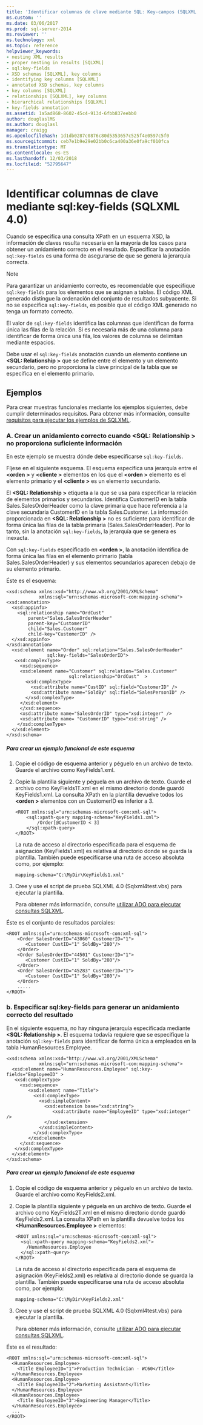 ```yaml
---
title: 'Identificar columnas de clave mediante SQL: Key-campos (SQLXML 4.0) | Microsoft Docs'
ms.custom: ''
ms.date: 03/06/2017
ms.prod: sql-server-2014
ms.reviewer: ''
ms.technology: xml
ms.topic: reference
helpviewer_keywords:
- nesting XML results
- proper nesting in results [SQLXML]
- sql:key-fields
- XSD schemas [SQLXML], key columns
- identifying key columns [SQLXML]
- annotated XSD schemas, key columns
- key columns [SQLXML]
- relationships [SQLXML], key columns
- hierarchical relationships [SQLXML]
- key-fields annotation
ms.assetid: 1a5ad868-8602-45c4-913d-6fbb837eebb0
author: douglaslMS
ms.author: douglasl
manager: craigg
ms.openlocfilehash: 1d1db0287c0876c80d5353657c525f4e0597c5f0
ms.sourcegitcommit: ceb7e1b9e29e02bb0c6ca400a36e0fa9cf010fca
ms.translationtype: MT
ms.contentlocale: es-ES
ms.lasthandoff: 12/03/2018
ms.locfileid: "52795647"
---
```

# <a name="identifying-key-columns-using-sqlkey-fields-sqlxml-40"></a>Identificar columnas de clave mediante sql:key-fields (SQLXML 4.0)
  Cuando se especifica una consulta XPath en un esquema XSD, la información de claves resulta necesaria en la mayoría de los casos para obtener un anidamiento correcto en el resultado. Especificar la anotación `sql:key-fields` es una forma de asegurarse de que se genera la jerarquía correcta.  
  
> [!NOTE]  
>  Para garantizar un anidamiento correcto, es recomendable que especifique `sql:key-fields` para los elementos que se asignan a tablas. El código XML generado distingue la ordenación del conjunto de resultados subyacente. Si no se especifica `sql:key-fields`, es posible que el código XML generado no tenga un formato correcto.  
  
 El valor de `sql:key-fields` identifica las columnas que identifican de forma única las filas de la relación. Si es necesaria más de una columna para identificar de forma única una fila, los valores de columna se delimitan mediante espacios.  
  
 Debe usar el `sql:key-fields` anotación cuando un elemento contiene un  **\<SQL: Relationship >** que se define entre el elemento y un elemento secundario, pero no proporciona la clave principal de la tabla que se especifica en el elemento primario.  
  
## <a name="examples"></a>Ejemplos  
 Para crear muestras funcionales mediante los ejemplos siguientes, debe cumplir determinados requisitos. Para obtener más información, consulte [requisitos para ejecutar los ejemplos de SQLXML](../sqlxml/requirements-for-running-sqlxml-examples.md).  
  
### <a name="a-producing-the-appropriate-nesting-when-sqlrelationship-does-not-provide-sufficient-information"></a>A. Crear un anidamiento correcto cuando \<SQL: Relationship > no proporciona suficiente información  
 En este ejemplo se muestra dónde debe especificarse `sql:key-fields`.  
  
 Fíjese en el siguiente esquema. El esquema especifica una jerarquía entre el  **\<orden >** y  **\<cliente >** elementos en los que el  **\<orden >** elemento es el elemento primario y el  **\<cliente >** es un elemento secundario.  
  
 El  **\<SQL: Relationship >** etiqueta a la que se usa para especificar la relación de elementos primarios y secundarios. Identifica CustomerID en la tabla Sales.SalesOrderHeader como la clave primaria que hace referencia a la clave secundaria CustomerID en la tabla Sales.Customer. La información proporcionada en  **\<SQL: Relationship >** no es suficiente para identificar de forma única las filas de la tabla primaria (Sales.SalesOrderHeader). Por lo tanto, sin la anotación `sql:key-fields`, la jerarquía que se genera es inexacta.  
  
 Con `sql:key-fields` especificado en  **\<orden >**, la anotación identifica de forma única las filas en el elemento primario (tabla Sales.SalesOrderHeader) y sus elementos secundarios aparecen debajo de su elemento primario.  
  
 Éste es el esquema:  
  
```  
<xsd:schema xmlns:xsd="http://www.w3.org/2001/XMLSchema"  
            xmlns:sql="urn:schemas-microsoft-com:mapping-schema">  
<xsd:annotation>  
  <xsd:appinfo>  
    <sql:relationship name="OrdCust"  
        parent="Sales.SalesOrderHeader"  
        parent-key="CustomerID"  
        child="Sales.Customer"  
        child-key="CustomerID" />  
  </xsd:appinfo>  
</xsd:annotation>  
  <xsd:element name="Order" sql:relation="Sales.SalesOrderHeader"   
               sql:key-fields="SalesOrderID">  
   <xsd:complexType>  
     <xsd:sequence>  
     <xsd:element name="Customer" sql:relation="Sales.Customer"   
                       sql:relationship="OrdCust"  >  
       <xsd:complexType>  
         <xsd:attribute name="CustID" sql:field="CustomerID" />  
         <xsd:attribute name="SoldBy" sql:field="SalesPersonID" />  
       </xsd:complexType>  
     </xsd:element>  
     </xsd:sequence>  
     <xsd:attribute name="SalesOrderID" type="xsd:integer" />  
     <xsd:attribute name= "CustomerID" type="xsd:string" />  
    </xsd:complexType>  
  </xsd:element>  
</xsd:schema>  
```  
  
##### <a name="to-create-a-working-sample-of-this-schema"></a>Para crear un ejemplo funcional de este esquema  
  
1.  Copie el código de esquema anterior y péguelo en un archivo de texto. Guarde el archivo como KeyFields1.xml.  
  
2.  Copie la plantilla siguiente y péguela en un archivo de texto. Guarde el archivo como KeyFields1T.xml en el mismo directorio donde guardó KeyFields1.xml. La consulta XPath en la plantilla devuelve todos los  **\<orden >** elementos con un CustomerID es inferior a 3.  
  
    ```  
    <ROOT xmlns:sql="urn:schemas-microsoft-com:xml-sql">  
        <sql:xpath-query mapping-schema="KeyFields1.xml">  
            /Order[@CustomerID < 3]  
        </sql:xpath-query>  
    </ROOT>  
    ```  
  
     La ruta de acceso al directorio especificada para el esquema de asignación (KeyFields1.xml) es relativa al directorio donde se guarda la plantilla. También puede especificarse una ruta de acceso absoluta como, por ejemplo:  
  
    ```  
    mapping-schema="C:\MyDir\KeyFields1.xml"  
    ```  
  
3.  Cree y use el script de prueba SQLXML 4.0 (Sqlxml4test.vbs) para ejecutar la plantilla.  
  
     Para obtener más información, consulte [utilizar ADO para ejecutar consultas SQLXML](../sqlxml/using-ado-to-execute-sqlxml-4-0-queries.md).  
  
 Éste es el conjunto de resultados parciales:  
  
```  
<ROOT xmlns:sql="urn:schemas-microsoft-com:xml-sql">  
    <Order SalesOrderID="43860" CustomerID="1">  
       <Customer CustID="1" SoldBy="280"/>  
    </Order>  
    <Order SalesOrderID="44501" CustomerID="1">  
       <Customer CustID="1" SoldBy="280"/>  
    </Order>  
    <Order SalesOrderID="45283" CustomerID="1">  
       <Customer CustID="1" SoldBy="280"/>  
    </Order>  
    .....  
</ROOT>  
```  
  
### <a name="b-specifying-sqlkey-fields-to-produce-proper-nesting-in-the-result"></a>b. Especificar sql:key-fields para generar un anidamiento correcto del resultado  
 En el siguiente esquema, no hay ninguna jerarquía especificada mediante  **\<SQL: Relationship >**. El esquema todavía requiere que se especifique la anotación `sql:key-fields` para identificar de forma única a empleados en la tabla HumanResources.Employee.  
  
```  
<xsd:schema xmlns:xsd="http://www.w3.org/2001/XMLSchema"  
            xmlns:sql="urn:schemas-microsoft-com:mapping-schema">  
  <xsd:element name="HumanResources.Employee" sql:key-fields="EmployeeID" >  
   <xsd:complexType>  
     <xsd:sequence>  
        <xsd:element name="Title">  
          <xsd:complexType>  
            <xsd:simpleContent>  
              <xsd:extension base="xsd:string">  
                 <xsd:attribute name="EmployeeID" type="xsd:integer" />  
              </xsd:extension>  
            </xsd:simpleContent>  
          </xsd:complexType>  
        </xsd:element>  
     </xsd:sequence>  
   </xsd:complexType>  
  </xsd:element>  
</xsd:schema>  
```  
  
##### <a name="to-create-a-working-sample-of-this-schema"></a>Para crear un ejemplo funcional de este esquema  
  
1.  Copie el código de esquema anterior y péguelo en un archivo de texto. Guarde el archivo como KeyFields2.xml.  
  
2.  Copie la plantilla siguiente y péguela en un archivo de texto. Guarde el archivo como KeyFields2T.xml en el mismo directorio donde guardó KeyFields2.xml. La consulta XPath en la plantilla devuelve todos los  **\<HumanResources.Employee >** elementos:  
  
    ```  
    <ROOT xmlns:sql="urn:schemas-microsoft-com:xml-sql">  
      <sql:xpath-query mapping-schema="KeyFields2.xml">  
        /HumanResources.Employee  
      </sql:xpath-query>  
    </ROOT>  
    ```  
  
     La ruta de acceso al directorio especificada para el esquema de asignación (KeyFields2.xml) es relativa al directorio donde se guarda la plantilla. También puede especificarse una ruta de acceso absoluta como, por ejemplo:  
  
    ```  
    mapping-schema="C:\MyDir\KeyFields2.xml"  
    ```  
  
3.  Cree y use el script de prueba SQLXML 4.0 (Sqlxml4test.vbs) para ejecutar la plantilla.  
  
     Para obtener más información, consulte [utilizar ADO para ejecutar consultas SQLXML](../sqlxml/using-ado-to-execute-sqlxml-4-0-queries.md).  
  
 Éste es el resultado:  
  
```  
<ROOT xmlns:sql="urn:schemas-microsoft-com:xml-sql">  
  <HumanResources.Employee>  
    <Title EmployeeID="1">Production Technician - WC60</Title>   
  </HumanResources.Employee>  
  <HumanResources.Employee>  
    <Title EmployeeID="2">Marketing Assistant</Title>   
  </HumanResources.Employee>  
  <HumanResources.Employee>  
    <Title EmployeeID="3">Engineering Manager</Title>   
  </HumanResources.Employee>  
  ...  
</ROOT>  
```  
  
  

